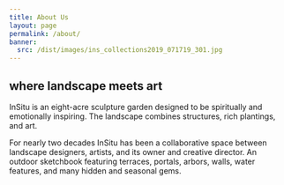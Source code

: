 ```yaml
---
title: About Us
layout: page
permalink: /about/
banner:
  src: /dist/images/ins_collections2019_071719_301.jpg
---
```

## where landscape meets art

InSitu is an eight-acre sculpture garden designed to be spiritually and emotionally inspiring. The landscape combines structures, rich plantings, and art. 



For nearly two decades InSitu has been a collaborative space between landscape designers, artists, and its owner and creative director.  An outdoor sketchbook featuring terraces, portals, arbors, walls, water features, and many hidden and seasonal gems.
